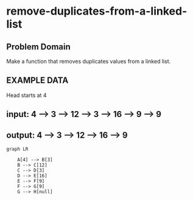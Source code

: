 # remove-duplicates-from-a-linked-list

## Problem Domain

Make a function that removes duplicates values from a linked list.

## EXAMPLE DATA

Head starts at 4

## input: 4 --> 3 --> 12 --> 3 --> 16 --> 9 --> 9

## output: 4 --> 3 --> 12 --> 16 --> 9

```mermaid
graph LR
                
    A[4] --> B[3]
    B --> C[12]
    C --> D[3]
    D --> E[16]
    E --> F[9]
    F --> G[9] 
    G --> H[null]
```

              
